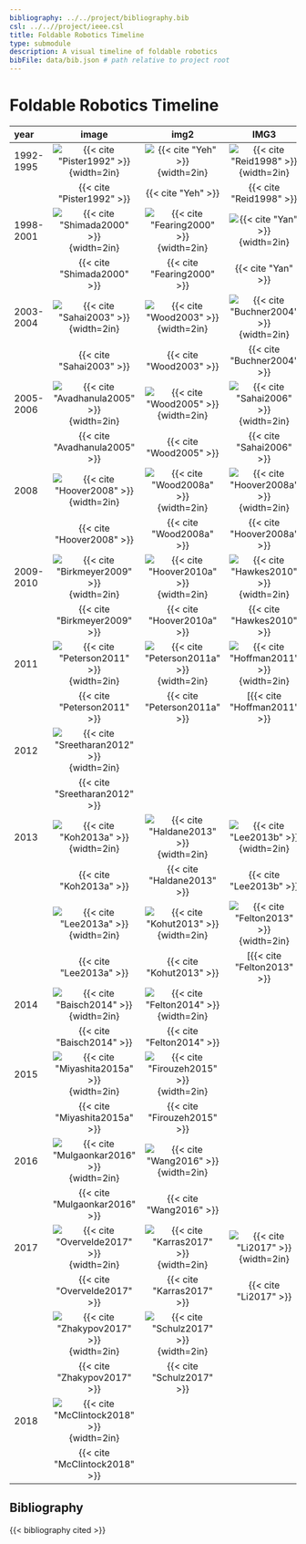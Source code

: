 ```yaml
---
bibliography: ../../project/bibliography.bib
csl: ../..//project/ieee.csl
title: Foldable Robotics Timeline
type: submodule
description: A visual timeline of foldable robotics
bibFile: data/bib.json # path relative to project root
---
```

# Foldable Robotics Timeline

| year      |                                         image                                          |                                      img2                                       |                                     IMG3                                      |
|:----------|:--------------------------------------------------------------------------------------:|:-------------------------------------------------------------------------------:|:-----------------------------------------------------------------------------:|
| 1992-1995 |      ![{{< cite "Pister1992" >}}](../../figures-external/background/Picture1.png){width=2in}       |      ![{{< cite "Yeh" >}}](../../figures-external/background/Picture2.png){width=2in}       |   ![{{< cite "Reid1998" >}}](../../figures-external/background/Picture4.png){width=2in}   |
|           |                                     {{< cite "Pister1992" >}}                                      |                                     {{< cite "Yeh" >}}                                      |                                  {{< cite "Reid1998" >}}                                  |
| 1998-2001 |      ![{{< cite "Shimada2000" >}}](../../figures-external/background/Picture5.png){width=2in}      |  ![{{< cite "Fearing2000" >}}](../../figures-external/background/Picture6.png){width=2in}   |     ![{{< cite "Yan" >}}](../../figures-external/background/Picture7.png){width=2in}      |
|           |                                     {{< cite "Shimada2000" >}}                                     |                                 {{< cite "Fearing2000" >}}                                  |                                    {{< cite "Yan" >}}                                     |
| 2003-2004 |       ![{{< cite "Sahai2003" >}}](../../figures-external/background/Picture8.png){width=2in}       |    ![{{< cite "Wood2003" >}}](../../figures-external/background/Picture9.png){width=2in}    | ![{{< cite "Buchner2004" >}}](../../figures-external/background/Picture10.png){width=2in} |
|           |                                      {{< cite "Sahai2003" >}}                                      |                                   {{< cite "Wood2003" >}}                                   |                                {{< cite "Buchner2004" >}}                                 |
| 2005-2006 |    ![{{< cite "Avadhanula2005" >}}](../../figures-external/background/Picture11.png){width=2in}    |   ![{{< cite "Wood2005" >}}](../../figures-external/background/Picture12.png){width=2in}    |  ![{{< cite "Sahai2006" >}}](../../figures-external/background/Picture13.png){width=2in}  |
|           |                                   {{< cite "Avadhanula2005" >}}                                    |                                   {{< cite "Wood2005" >}}                                   |                                 {{< cite "Sahai2006" >}}                                  |
| 2008      |      ![{{< cite "Hoover2008" >}}](../../figures-external/background/Picture14.png){width=2in}      |   ![{{< cite "Wood2008a" >}}](../../figures-external/background/Picture15.png){width=2in}   | ![{{< cite "Hoover2008a" >}}](../../figures-external/background/Picture16.png){width=2in} |
|           |                                     {{< cite "Hoover2008" >}}                                      |                                  {{< cite "Wood2008a" >}}                                   |                                {{< cite "Hoover2008a" >}}                                 |
| 2009-2010 |    ![{{< cite "Birkmeyer2009" >}}](../../figures-external/background/Picture17.png){width=2in}     |  ![{{< cite "Hoover2010a" >}}](../../figures-external/background/Picture20.png){width=2in}  | ![{{< cite "Hawkes2010" >}}](../../figures-external/background/Picture24.png){width=2in}  |
|           |                                    {{< cite "Birkmeyer2009" >}}                                    |                                 {{< cite "Hoover2010a" >}}                                  |                                 {{< cite "Hawkes2010" >}}                                 |
| 2011      |     ![{{< cite "Peterson2011" >}}](../../figures-external/background/Picture18.png){width=2in}     | ![{{< cite "Peterson2011a" >}}](../../figures-external/background/Picture22.png){width=2in} | ![{{< cite "Hoffman2011" >}}](../../figures-external/background/Picture27.png){width=2in} |
|           |                                    {{< cite "Peterson2011" >}}                                     |                                {{< cite "Peterson2011a" >}}                                 |                                [{{< cite "Hoffman2011" >}}                                |
| 2012      |    ![{{< cite "Sreetharan2012" >}}](../../figures-external/background/Picture28.png){width=2in}    |                                                                                 |                                                                               |
|           |                                   {{< cite "Sreetharan2012" >}}                                    |                                                                                 |                                                                               |
| 2013      |       ![{{< cite "Koh2013a" >}}](../../figures-external/background/Picture19.png){width=2in}       |  ![{{< cite "Haldane2013" >}}](../../figures-external/background/Picture21.png){width=2in}  |  ![{{< cite "Lee2013b" >}}](../../figures-external/background/Picture23.png){width=2in}   |
|           |                                      {{< cite "Koh2013a" >}}                                       |                                 {{< cite "Haldane2013" >}}                                  |                                  {{< cite "Lee2013b" >}}                                  |
|           |       ![{{< cite "Lee2013a" >}}](../../figures-external/background/Picture25.png){width=2in}       |   ![{{< cite "Kohut2013" >}}](../../figures-external/background/Picture26.png){width=2in}   | ![{{< cite "Felton2013" >}}](../../figures-external/background/Picture29.png){width=2in}  |
|           |                                      {{< cite "Lee2013a" >}}                                       |                                  {{< cite "Kohut2013" >}}                                   |                                [{{< cite "Felton2013" >}}                                 |
| 2014      |      ![{{< cite "Baisch2014" >}}](../../figures-external/background/Picture30.png){width=2in}      |  ![{{< cite "Felton2014" >}}](../../figures-external/background/Picture31.png){width=2in}   |                                                                               |
|           |                                     {{< cite "Baisch2014" >}}                                      |                                  {{< cite "Felton2014" >}}                                  |                                                                               |
| 2015      |    ![{{< cite "Miyashita2015a" >}}](../../figures-external/background/Picture33.png){width=2in}    | ![{{< cite "Firouzeh2015" >}}](../../figures-external/background/Picture36.png){width=2in}  |                                                                               |
|           |                                   {{< cite "Miyashita2015a" >}}                                    |                                 {{< cite "Firouzeh2015" >}}                                 |                                                                               |
| 2016      |    ![{{< cite "Mulgaonkar2016" >}}](../../figures-external/background/Picture32.png){width=2in}    |   ![{{< cite "Wang2016" >}}](../../figures-external/background/Picture38.png){width=2in}    |                                                                               |
|           |                                   {{< cite "Mulgaonkar2016" >}}                                    |                                   {{< cite "Wang2016" >}}                                   |                                                                               |
| 2017      |    ![{{< cite "Overvelde2017" >}}](../../figures-external/background/Picture34.png){width=2in}     |  ![{{< cite "Karras2017" >}}](../../figures-external/background/Picture35.png){width=2in}   |   ![{{< cite "Li2017" >}}](../../figures-external/background/Picture37.png){width=2in}    |
|           |                                    {{< cite "Overvelde2017" >}}                                    |                                  {{< cite "Karras2017" >}}                                  |                                   {{< cite "Li2017" >}}                                   |
|           |           ![{{< cite "Zhakypov2017" >}}](../../figures-external/background/){width=2in}            |  ![{{< cite "Schulz2017" >}}](../../figures-external/background/Picture39.png){width=2in}   |                                                                               |
|           |                                    {{< cite "Zhakypov2017" >}}                                     |                                  {{< cite "Schulz2017" >}}                                  |                                                                               |
| 2018      | ![{{< cite "McClintock2018" >}}](../../figures-external/background/milliDelta-6168.jpg){width=2in} |                                                                                 |                                                                               |
|           |                                   {{< cite "McClintock2018" >}}                                    |                                                                                 |                                                                               |

## Bibliography

{{< bibliography cited >}}
